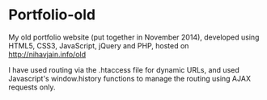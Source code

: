 # Portfolio-old
My old portfolio website (put together in November 2014), developed using HTML5, CSS3, JavaScript, jQuery and PHP, hosted on http://nihavjain.info/old

I have used routing via the .htaccess file for dynamic URLs, and used Javascript's window.history functions to manage the routing using AJAX requests only.
